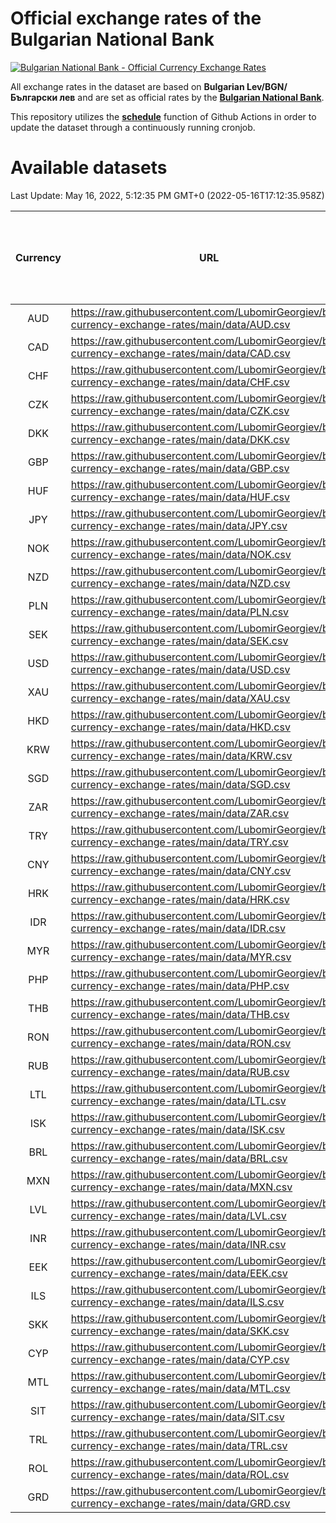 # Official exchange rates of the Bulgarian National Bank

[![Bulgarian National Bank - Official Currency Exchange Rates](https://github.com/LubomirGeorgiev/bnb-currency-exchange-rates/actions/workflows/update-rates.yml/badge.svg?branch=main)](https://github.com/LubomirGeorgiev/bnb-currency-exchange-rates/actions/workflows/update-rates.yml)

All exchange rates in the dataset are based on **Bulgarian Lev/BGN/Български лев** and are set as official rates by the [**Bulgarian National Bank**](https://www.bnb.bg/Statistics/StExternalSector/StExchangeRates/StERForeignCurrencies/index.htm?toLang=_EN).

This repository utilizes the [**schedule**](https://docs.github.com/en/actions/reference/events-that-trigger-workflows) function of Github Actions in order to update the dataset through a continuously running cronjob.

# Available datasets

<!-- START LINKS (DO NOT EVER FU*ING DELETE THIS COMMENT FOR THE LOVE OF YOUR LIFE!!! IF YOU ARE CURIOS HOW IT WORKS, YOU CAN HAVE A LOOK AT ./src/updateReadme.ts) -->

Last Update: May 16, 2022, 5:12:35 PM GMT+0 (2022-05-16T17:12:35.958Z)

| Currency | URL                                                                                             | Number of records | Number of missing days that were filled in |
| :------: | ----------------------------------------------------------------------------------------------- | :---------------: | :----------------------------------------: |
|   AUD    | https://raw.githubusercontent.com/LubomirGeorgiev/bnb-currency-exchange-rates/main/data/AUD.csv |       8499        |                    2625                    |
|   CAD    | https://raw.githubusercontent.com/LubomirGeorgiev/bnb-currency-exchange-rates/main/data/CAD.csv |       8499        |                    2625                    |
|   CHF    | https://raw.githubusercontent.com/LubomirGeorgiev/bnb-currency-exchange-rates/main/data/CHF.csv |       8499        |                    2625                    |
|   CZK    | https://raw.githubusercontent.com/LubomirGeorgiev/bnb-currency-exchange-rates/main/data/CZK.csv |       8499        |                    2625                    |
|   DKK    | https://raw.githubusercontent.com/LubomirGeorgiev/bnb-currency-exchange-rates/main/data/DKK.csv |       8499        |                    2625                    |
|   GBP    | https://raw.githubusercontent.com/LubomirGeorgiev/bnb-currency-exchange-rates/main/data/GBP.csv |       8499        |                    2625                    |
|   HUF    | https://raw.githubusercontent.com/LubomirGeorgiev/bnb-currency-exchange-rates/main/data/HUF.csv |       8499        |                    2625                    |
|   JPY    | https://raw.githubusercontent.com/LubomirGeorgiev/bnb-currency-exchange-rates/main/data/JPY.csv |       8499        |                    2625                    |
|   NOK    | https://raw.githubusercontent.com/LubomirGeorgiev/bnb-currency-exchange-rates/main/data/NOK.csv |       8499        |                    2625                    |
|   NZD    | https://raw.githubusercontent.com/LubomirGeorgiev/bnb-currency-exchange-rates/main/data/NZD.csv |       8499        |                    2625                    |
|   PLN    | https://raw.githubusercontent.com/LubomirGeorgiev/bnb-currency-exchange-rates/main/data/PLN.csv |       8499        |                    2625                    |
|   SEK    | https://raw.githubusercontent.com/LubomirGeorgiev/bnb-currency-exchange-rates/main/data/SEK.csv |       8499        |                    2625                    |
|   USD    | https://raw.githubusercontent.com/LubomirGeorgiev/bnb-currency-exchange-rates/main/data/USD.csv |       8499        |                    2625                    |
|   XAU    | https://raw.githubusercontent.com/LubomirGeorgiev/bnb-currency-exchange-rates/main/data/XAU.csv |       8499        |                    2627                    |
|   HKD    | https://raw.githubusercontent.com/LubomirGeorgiev/bnb-currency-exchange-rates/main/data/HKD.csv |       8197        |                    2534                    |
|   KRW    | https://raw.githubusercontent.com/LubomirGeorgiev/bnb-currency-exchange-rates/main/data/KRW.csv |       8197        |                    2534                    |
|   SGD    | https://raw.githubusercontent.com/LubomirGeorgiev/bnb-currency-exchange-rates/main/data/SGD.csv |       8197        |                    2534                    |
|   ZAR    | https://raw.githubusercontent.com/LubomirGeorgiev/bnb-currency-exchange-rates/main/data/ZAR.csv |       8197        |                    2534                    |
|   TRY    | https://raw.githubusercontent.com/LubomirGeorgiev/bnb-currency-exchange-rates/main/data/TRY.csv |       6318        |                    1956                    |
|   CNY    | https://raw.githubusercontent.com/LubomirGeorgiev/bnb-currency-exchange-rates/main/data/CNY.csv |       6198        |                    1920                    |
|   HRK    | https://raw.githubusercontent.com/LubomirGeorgiev/bnb-currency-exchange-rates/main/data/HRK.csv |       6198        |                    1920                    |
|   IDR    | https://raw.githubusercontent.com/LubomirGeorgiev/bnb-currency-exchange-rates/main/data/IDR.csv |       6198        |                    1920                    |
|   MYR    | https://raw.githubusercontent.com/LubomirGeorgiev/bnb-currency-exchange-rates/main/data/MYR.csv |       6198        |                    1920                    |
|   PHP    | https://raw.githubusercontent.com/LubomirGeorgiev/bnb-currency-exchange-rates/main/data/PHP.csv |       6198        |                    1920                    |
|   THB    | https://raw.githubusercontent.com/LubomirGeorgiev/bnb-currency-exchange-rates/main/data/THB.csv |       6198        |                    1920                    |
|   RON    | https://raw.githubusercontent.com/LubomirGeorgiev/bnb-currency-exchange-rates/main/data/RON.csv |       6139        |                    1902                    |
|   RUB    | https://raw.githubusercontent.com/LubomirGeorgiev/bnb-currency-exchange-rates/main/data/RUB.csv |       6122        |                    1893                    |
|   LTL    | https://raw.githubusercontent.com/LubomirGeorgiev/bnb-currency-exchange-rates/main/data/LTL.csv |       5516        |                    1692                    |
|   ISK    | https://raw.githubusercontent.com/LubomirGeorgiev/bnb-currency-exchange-rates/main/data/ISK.csv |       5497        |                    1701                    |
|   BRL    | https://raw.githubusercontent.com/LubomirGeorgiev/bnb-currency-exchange-rates/main/data/BRL.csv |       5228        |                    1623                    |
|   MXN    | https://raw.githubusercontent.com/LubomirGeorgiev/bnb-currency-exchange-rates/main/data/MXN.csv |       5228        |                    1623                    |
|   LVL    | https://raw.githubusercontent.com/LubomirGeorgiev/bnb-currency-exchange-rates/main/data/LVL.csv |       5151        |                    1578                    |
|   INR    | https://raw.githubusercontent.com/LubomirGeorgiev/bnb-currency-exchange-rates/main/data/INR.csv |       4861        |                    1509                    |
|   EEK    | https://raw.githubusercontent.com/LubomirGeorgiev/bnb-currency-exchange-rates/main/data/EEK.csv |       4361        |                    1334                    |
|   ILS    | https://raw.githubusercontent.com/LubomirGeorgiev/bnb-currency-exchange-rates/main/data/ILS.csv |       4135        |                    1288                    |
|   SKK    | https://raw.githubusercontent.com/LubomirGeorgiev/bnb-currency-exchange-rates/main/data/SKK.csv |       3331        |                    1020                    |
|   CYP    | https://raw.githubusercontent.com/LubomirGeorgiev/bnb-currency-exchange-rates/main/data/CYP.csv |       3267        |                    998                     |
|   MTL    | https://raw.githubusercontent.com/LubomirGeorgiev/bnb-currency-exchange-rates/main/data/MTL.csv |       2965        |                    907                     |
|   SIT    | https://raw.githubusercontent.com/LubomirGeorgiev/bnb-currency-exchange-rates/main/data/SIT.csv |       2905        |                    888                     |
|   TRL    | https://raw.githubusercontent.com/LubomirGeorgiev/bnb-currency-exchange-rates/main/data/TRL.csv |       2179        |                    667                     |
|   ROL    | https://raw.githubusercontent.com/LubomirGeorgiev/bnb-currency-exchange-rates/main/data/ROL.csv |       2058        |                    632                     |
|   GRD    | https://raw.githubusercontent.com/LubomirGeorgiev/bnb-currency-exchange-rates/main/data/GRD.csv |        361        |                    109                     |

<!-- END LINKS (DO NOT EVER FU*ING DELETE THIS COMMENT FOR THE LOVE OF YOUR LIFE!!! IF YOU ARE CURIOS HOW IT WORKS, YOU CAN HAVE A LOOK AT ./src/updateReadme.ts) -->

